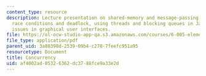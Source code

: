 ```yaml
---
content_type: resource
description: Lecture presentation on shared-memory and message-passing paradigms,
  race conditions and deadlock, using threads and blocking queues in Java, and concurrency
  issues in graphical user interfaces.
file: https://ol-ocw-studio-app-qa.s3.amazonaws.com/courses/6-005-elements-of-software-construction-fall-2008/af4002ad05326362dc3788fce9a33e2d_MIT6_005f08_lec20.pdf
file_type: application/pdf
parent_uid: 3a88398d-2539-09b4-c278-7feefc951a95
resourcetype: Document
title: Concurrency
uid: af4002ad-0532-6362-dc37-88fce9a33e2d
---
```

